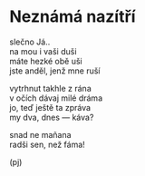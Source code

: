 Neznámá nazítří
===============
  
slečno Já..  
na mou i vaši duši  
máte hezké obě uši  
jste anděl, jenž mne ruší

vytrhnut takhle z rána  
v očích dávaj milé dráma  
jo, teď ještě ta zpráva  
my dva, dnes — káva?  

snad ne mañana  
radši sen, než fáma!

(pj)  
  
